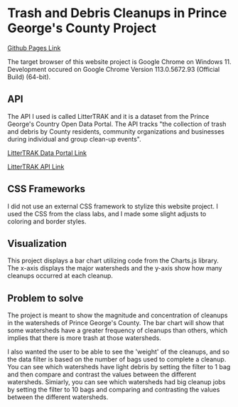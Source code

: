 
# Trash and Debris Cleanups in Prince George's County Project

[Github Pages Link](https://andychan33.github.io/inst377-domain-final-project/)

The target browser of this website project is Google Chrome on Windows 11.
Development occured on Google Chrome Version 113.0.5672.93 (Official Build) (64-bit).

## API
The API I used is called LitterTRAK and it is a dataset from the Prince George's
Country Open Data Portal. The API tracks "the collection of trash and debris 
by County residents, community organizations and businesses during individual 
and group clean-up events". 

[LitterTRAK Data Portal Link](https://data.princegeorgescountymd.gov/Environment/LitterTRAK/9tsa-iner)

[LitterTRAK API Link](https://data.princegeorgescountymd.gov/resource/9tsa-iner.json)

## CSS Frameworks
I did not use an external CSS framework to stylize this website project. I used
the CSS from the class labs, and I made some slight adjusts to coloring and border
styles. 

## Visualization
This project displays a bar chart utilizing code from the Charts.js library.
The x-axis displays the major watersheds and the y-axis show how many cleanups
occurred at each cleanup. 

## Problem to solve
The project is meant to show the magnitude and concentration of cleanups in the 
watersheds of Prince George's County. The bar chart will show that some watersheds
have a greater frequency of cleanups than others, which implies that there is more
trash at those watersheds.

I also wanted the user to be able to see the 'weight' of the cleanups, and so the
data filter is based on the number of bags used to complete a cleanup. You can see
which watersheds have light debris by setting the filter to 1 bag and then compare
and contrast the values between the different watersheds. Simiarly, you can see which
watersheds had big cleanup jobs by setting the filter to 10 bags and comparing and contrasting the values between the different watersheds.  
